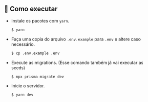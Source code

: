 ## 🚀 Como executar

- Instale os pacotes com `yarn`.
  ```bash
  $ yarn
  ```
- Faça uma copia do arquivo `.env.example` para `.env` e altere caso necessário.
  ```bash
  $ cp .env.example .env
  ```
- Execute as migrations. (Esse comando também já vai executar as seeds)
  ```bash
  $ npx prisma migrate dev
  ```
- Inicie o servidor.
  ```bash
  $ yarn dev
  ```